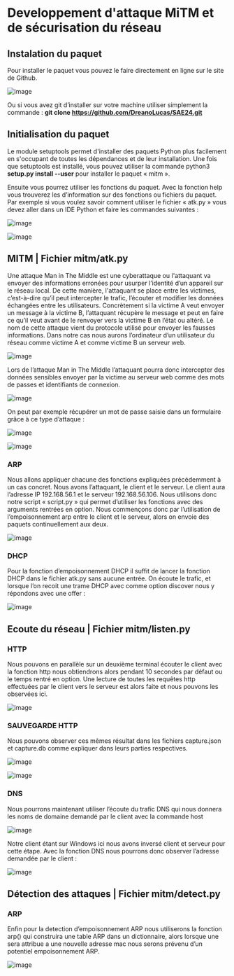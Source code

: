 # **Developpement d'attaque MiTM et de sécurisation du réseau**

## Instalation du paquet
Pour installer le paquet vous pouvez le faire directement en ligne sur le site de Github. 

![image](https://github.com/DreanoLucas/SAE24/assets/118349600/b27363cd-a2c3-4032-b0dd-ad47d502b3c1)

Ou si vous avez git d’installer sur votre machine utiliser simplement la commande : 
**git clone https://github.com/DreanoLucas/SAE24.git** 


## Initialisation du paquet 
Le module setuptools permet d'installer des paquets Python plus facilement en s'occupant de toutes les dépendances et de leur installation. Une fois que setuptools est installé, vous pouvez utiliser la commande python3 **setup.py install --user** pour installer le paquet « mitm ».

Ensuite vous pourrez utiliser les fonctions du paquet. Avec la fonction help vous trouverez les d’information sur des fonctions ou fichiers du paquet. Par exemple si vous voulez savoir comment utiliser le fichier « atk.py » vous devez aller dans un IDE Python et faire les commandes suivantes : 

![image](https://github.com/DreanoLucas/SAE24/assets/118349600/18e20627-c5a3-4d29-b3b8-a0dfc9e6de45)

![image](https://github.com/DreanoLucas/SAE24/assets/118349600/0933faf5-490c-49a2-a60c-4927592f95e8)


## MITM | Fichier mitm/atk.py

Une attaque Man in The Middle est une cyberattaque ou l'attaquant va envoyer des informations erronées pour usurper l’identité d’un appareil sur le réseau local. De cette manière, l'attaquant se place entre les victimes, c’est-à-dire qu’il peut intercepter le trafic, l’écouter et modifier les données échangées entre les utilisateurs. Concrètement si la victime A veut envoyer un message à la victime B, l’attaquant récupère le message et peut en faire ce qu’il veut avant de le renvoyer vers la victime B en l’état ou altéré. Le nom de cette attaque vient du protocole utilisé pour envoyer les fausses informations. 
Dans notre cas nous aurons l’ordinateur d’un utilisateur du réseau comme victime A et comme victime B un serveur web. 

![image](https://github.com/DreanoLucas/SAE24/assets/118349600/761cf3cd-0274-4287-8ffb-f3dde71db9cf)
 
Lors de l’attaque Man in The Middle l’attaquant pourra donc intercepter des données sensibles envoyer par la victime au serveur web comme des mots de passes et identifiants de connexion. 

![image](https://github.com/DreanoLucas/SAE24/assets/118349600/eb8e348f-1129-4c3b-a4aa-741c14c80748)

On peut par exemple récupérer un mot de passe saisie dans un formulaire grâce à ce type d’attaque : 

![image](https://github.com/DreanoLucas/SAE24/assets/118349600/97017279-e08c-45bc-9fce-a2a635e06bf1)

![image](https://github.com/DreanoLucas/SAE24/assets/118349600/e74d05bb-4337-46f5-aa03-5ba8486dd023)

### ARP 
Nous allons appliquer chacune des fonctions expliquées précédemment à un cas concret. Nous avons l’attaquant, le client et le serveur. Le client aura l’adresse IP 192.168.56.1 et le serveur 192.168.56.106. 
Nous utilisons donc notre script « script.py » qui permet d’utiliser les fonctions avec des arguments rentrées en option.  Nous commençons donc par l’utilisation de l’empoisonnement arp entre le client et le serveur, alors on envoie des paquets continuellement aux deux.  

![image](https://github.com/DreanoLucas/SAE24/assets/49568908/b625f15e-44e8-4176-a0a8-601eecf2f75e)

### DHCP 
Pour la fonction d’empoisonnement DHCP il suffit de lancer la fonction DHCP dans le fichier atk.py sans aucune entrée. On écoute le trafic, et lorsque l’on recoit une trame DHCP avec comme option discover nous y répondons avec une offer :

![image](https://github.com/DreanoLucas/SAE24/assets/49568908/488a44a4-5b20-4862-91ce-3cf915067654)

## Ecoute du réseau | Fichier mitm/listen.py

### HTTP
Nous pouvons en parallèle sur un deuxième terminal écouter le client avec la fonction http nous obtiendrons alors pendant 10 secondes par défaut ou le temps rentré en option. Une lecture de toutes les requêtes http effectuées par le client vers le serveur est alors faite et nous pouvons les observées ici. 

![image](https://github.com/DreanoLucas/SAE24/assets/49568908/b6f03e6c-f002-4d23-bc6e-bee62bfc7c94)

### SAUVEGARDE HTTP
Nous pouvons observer ces mêmes résultat dans les fichiers capture.json et capture.db comme expliquer dans leurs parties respectives.

![image](https://github.com/DreanoLucas/SAE24/assets/49568908/ab412cc4-6817-4714-a121-7bafbb371177)

![image](https://github.com/DreanoLucas/SAE24/assets/49568908/2c11f4bf-7b4f-4aa0-bed4-17102af2a036)

### DNS
Nous pourrons maintenant utiliser l’écoute du trafic DNS qui nous donnera les noms de domaine demandé par le client avec la commande host 

![image](https://github.com/DreanoLucas/SAE24/assets/49568908/f44b48f2-d1c4-4d3f-88e6-8b4582863b98)

Notre client étant sur Windows ici nous avons inversé client et serveur pour cette étape. Avec la fonction DNS nous pourrons donc observer l’adresse demandée par le client : 

![image](https://github.com/DreanoLucas/SAE24/assets/49568908/e7fda5d5-c30a-4629-b768-7e06a55b5386)

## Détection des attaques | Fichier mitm/detect.py

### ARP
Enfin pour la detection d’empoisonnement ARP nous utiliserons la fonction arp() qui construira une table ARP dans un dictionnaire, alors lorsque une sera attribue a une nouvelle adresse mac nous serons prévenu d’un potentiel empoisonnement ARP.

![image](https://github.com/DreanoLucas/SAE24/assets/118349600/acbe075d-64eb-4bc1-9405-da47ab396a84)

